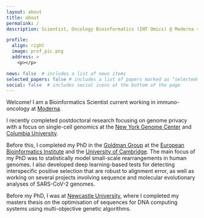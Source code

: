 ```yaml
---
layout: about
title: about
permalink: /
description: Scientist, Oncology Bioinformatics (INT Omics) @ Moderna <br /> <i class='fa fa-map-marker-alt'></i> Cambridge, MA, USA

profile:
  align: right
  image: prof_pic.png
  address: >
    <p></p>

news: false  # includes a list of news items
selected_papers: false # includes a list of papers marked as "selected={true}"
social: false  # includes social icons at the bottom of the page
---
```



Welcome! I am a Bioinformatics Scientist current working in immuno-oncology at <a href="https://www.modernatx.com/">Moderna</a>.

I recently completed postdoctoral research focusing on genome privacy with a focus on single-cell genomics at the <a href="https://www.nygenome.org/">New York Genome Center</a> and <a href="https://www.columbia.edu/">Columbia University</a>.

Before this, I completed my PhD in the <a href="https://www.ebi.ac.uk/research/goldman">Goldman Group</a> at the <a href="https://www.ebi.ac.uk/">European Bioinformatics Institute</a> and the <a href="https://www.cam.ac.uk/">University of Cambridge</a>. The main focus of my PhD was to statistically model small-scale rearrangements in human genomes. I also developed deep learning-based tests for detecting interspecific positive selection that are robust to alignment error, as well as working on several projects involving sequence and molecular evolutionary analyses of SARS-CoV-2 genomes.

Before my PhD, I was at <a href="https://www.ncl.ac.uk/computing/">Newcastle University</a>, where I completed my masters thesis on the optimisation of sequences for DNA computing systems using multi-objective genetic algorithms.

